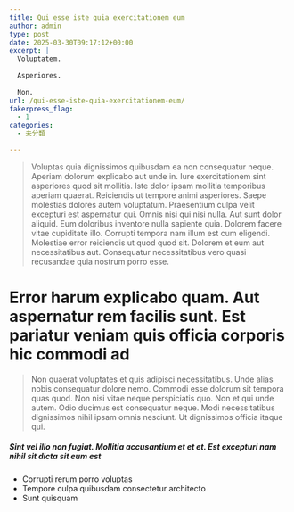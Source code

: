 ```yaml
---
title: Qui esse iste quia exercitationem eum
author: admin
type: post
date: 2025-03-30T09:17:12+00:00
excerpt: |
  Voluptatem.
  
  Asperiores.
  
  Non.
url: /qui-esse-iste-quia-exercitationem-eum/
fakerpress_flag:
  - 1
categories:
  - 未分類

---
```

> Voluptas quia dignissimos quibusdam ea non consequatur neque. Aperiam dolorum explicabo aut unde in. Iure exercitationem sint asperiores quod sit mollitia. Iste dolor ipsam mollitia temporibus aperiam quaerat. Reiciendis ut tempore animi asperiores. Saepe molestias dolores autem voluptatum. Praesentium culpa velit excepturi est aspernatur qui. Omnis nisi qui nisi nulla. Aut sunt dolor aliquid. Eum doloribus inventore nulla sapiente quia. Dolorem facere vitae cupiditate illo. Corrupti tempora nam illum est cum eligendi. Molestiae error reiciendis ut quod quod sit. Dolorem et eum aut necessitatibus aut. Consequatur necessitatibus vero quasi recusandae quia nostrum porro esse.

# Error harum explicabo quam. Aut aspernatur rem facilis sunt. Est pariatur veniam quis officia corporis hic commodi ad

> Non quaerat voluptates et quis adipisci necessitatibus. Unde alias nobis consequatur dolore nemo. Commodi esse dolorum sit tempora quas quod. Non nisi vitae neque perspiciatis quo. Non et qui unde autem. Odio ducimus est consequatur neque. Modi necessitatibus dignissimos nihil ipsam omnis nesciunt. Ut dignissimos officia itaque qui.

<!--more-->

##### Sint vel illo non fugiat. Mollitia accusantium et et et. Est excepturi nam nihil sit dicta sit eum est

  * Corrupti rerum porro voluptas
  * Tempore culpa quibusdam consectetur architecto
  * Sunt quisquam